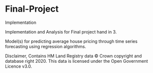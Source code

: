 # Final-Project
Implementation

Implementation and Analysis for Final project hand in 3.

Model(s) for predicting average house pricing through time series forecasting using regression algorithms.


Disclaimer,
Contains HM Land Registry data © Crown copyright and database right 2020. This data is licensed under the Open Government Licence v3.0.
